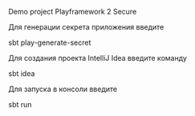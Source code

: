 ﻿Demo project Playframework 2 Secure

Для генерации секрета приложения введите

sbt play-generate-secret

Для создания проекта IntelliJ Idea введите команду

sbt idea

Для запуска в консоли введите

sbt run